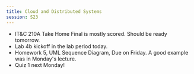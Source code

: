 ```yaml
---
title: Cloud and Distributed Systems
session: S23
---
```


* IT&C 210A Take Home Final is mostly scored. Should be ready tomorrow.
* Lab 4b kickoff in the lab period today.
* Homework 5, UML Sequence Diagram, Due on Friday. A good example was in Monday's lecture.
* Quiz 1 next Monday!